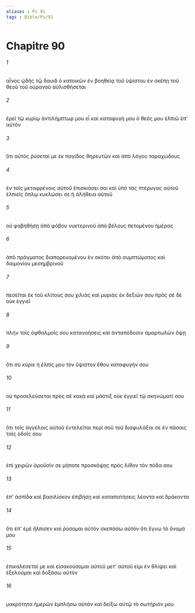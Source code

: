 ```yaml
---
aliases : Ps 91
tags : Bible/Ps/91
---
```


# Chapitre 90

###### 1
αἶνος ᾠδῆς τῷ δαυιδ ὁ κατοικῶν ἐν βοηθείᾳ τοῦ ὑψίστου ἐν σκέπῃ τοῦ θεοῦ τοῦ οὐρανοῦ αὐλισθήσεται
###### 2
ἐρεῖ τῷ κυρίῳ ἀντιλήμπτωρ μου εἶ καὶ καταφυγή μου ὁ θεός μου ἐλπιῶ ἐπ' αὐτόν
###### 3
ὅτι αὐτὸς ῥύσεταί με ἐκ παγίδος θηρευτῶν καὶ ἀπὸ λόγου ταραχώδους
###### 4
ἐν τοῖς μεταφρένοις αὐτοῦ ἐπισκιάσει σοι καὶ ὑπὸ τὰς πτέρυγας αὐτοῦ ἐλπιεῖς ὅπλῳ κυκλώσει σε ἡ ἀλήθεια αὐτοῦ
###### 5
οὐ φοβηθήσῃ ἀπὸ φόβου νυκτερινοῦ ἀπὸ βέλους πετομένου ἡμέρας
###### 6
ἀπὸ πράγματος διαπορευομένου ἐν σκότει ἀπὸ συμπτώματος καὶ δαιμονίου μεσημβρινοῦ
###### 7
πεσεῖται ἐκ τοῦ κλίτους σου χιλιὰς καὶ μυριὰς ἐκ δεξιῶν σου πρὸς σὲ δὲ οὐκ ἐγγιεῖ
###### 8
πλὴν τοῖς ὀφθαλμοῖς σου κατανοήσεις καὶ ἀνταπόδοσιν ἁμαρτωλῶν ὄψῃ
###### 9
ὅτι σύ κύριε ἡ ἐλπίς μου τὸν ὕψιστον ἔθου καταφυγήν σου
###### 10
οὐ προσελεύσεται πρὸς σὲ κακά καὶ μάστιξ οὐκ ἐγγιεῖ τῷ σκηνώματί σου
###### 11
ὅτι τοῖς ἀγγέλοις αὐτοῦ ἐντελεῖται περὶ σοῦ τοῦ διαφυλάξαι σε ἐν πάσαις ταῖς ὁδοῖς σου
###### 12
ἐπὶ χειρῶν ἀροῦσίν σε μήποτε προσκόψῃς πρὸς λίθον τὸν πόδα σου
###### 13
ἐπ' ἀσπίδα καὶ βασιλίσκον ἐπιβήσῃ καὶ καταπατήσεις λέοντα καὶ δράκοντα
###### 14
ὅτι ἐπ' ἐμὲ ἤλπισεν καὶ ῥύσομαι αὐτόν σκεπάσω αὐτόν ὅτι ἔγνω τὸ ὄνομά μου
###### 15
ἐπικαλέσεταί με καὶ εἰσακούσομαι αὐτοῦ μετ' αὐτοῦ εἰμι ἐν θλίψει καὶ ἐξελοῦμαι καὶ δοξάσω αὐτόν
###### 16
μακρότητα ἡμερῶν ἐμπλήσω αὐτὸν καὶ δείξω αὐτῷ τὸ σωτήριόν μου
